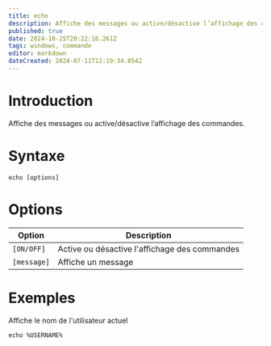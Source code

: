 ```yaml
---
title: echo
description: Affiche des messages ou active/désactive l’affichage des commandes
published: true
date: 2024-10-25T20:22:16.261Z
tags: windows, commande
editor: markdown
dateCreated: 2024-07-11T12:19:34.854Z
---
```


# Introduction

Affiche des messages ou active/désactive l’affichage des commandes.

# Syntaxe

`echo [options]`

# Options

| Option      | Description                                   |
| ----------- | --------------------------------------------- |
| `[ON/OFF]`  | Active ou désactive l'affichage des commandes |
| `[message]` | Affiche un message                            |

# Exemples

Affiche le nom de l'utilisateur actuel

`echo %USERNAME%`
